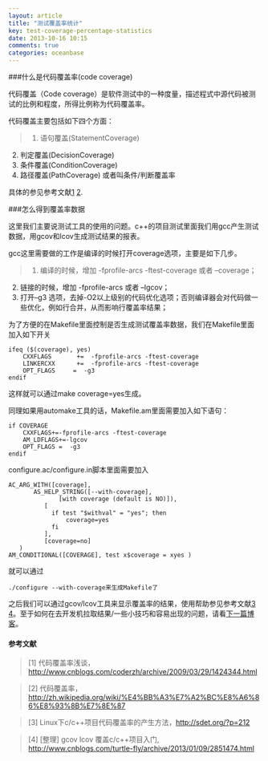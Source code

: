 ```yaml
---
layout: article
title: "测试覆盖率统计"
key: test-coverage-percentage-statistics
date: 2013-10-16 10:15
comments: true
categories: oceanbase
---
```


###什么是代码覆盖率(code coverage)

  代码覆盖（Code coverage）是软件测试中的一种度量，描述程式中源代码被测试的比例和程度，所得比例称为代码覆盖率。

  代码覆盖主要包括如下四个方面：

>1. 语句覆盖(StatementCoverage)
2. 判定覆盖(DecisionCoverage)
3. 条件覆盖(ConditionCoverage)
4. 路径覆盖(PathCoverage) 或者叫条件/判断覆盖率

  具体的参见参考文献[1][] [2][].

###怎么得到覆盖率数据

  这里我们主要说测试工具的使用的问题。c++的项目测试里面我们用gcc产生测试数据，用gcov和lcov生成测试结果的报表。

<!-- more -->

  gcc这里需要做的工作是编译的时候打开coverage选项，主要是如下几步。

>1. 编译的时候，增加 -fprofile-arcs -ftest-coverage 或者 –coverage；
2. 链接的时候，增加 -fprofile-arcs 或者 –lgcov；
3. 打开–g3 选项，去掉-O2以上级别的代码优化选项；否则编译器会对代码做一些优化，例如行合并，从而影响行覆盖率结果；

  为了方便的在Makefile里面控制是否生成测试覆盖率数据，我们在Makefile里面加入如下开关

	ifeq ($(coverage), yes)
		CXXFLAGS       +=  -fprofile-arcs -ftest-coverage
		LINKERCXX      +=  -fprofile-arcs -ftest-coverage
		OPT_FLAGS     =  -g3
	endif

  这样就可以通过make coverage=yes生成。

  同理如果用automake工具的话，Makefile.am里面需要加入如下语句：

	if COVERAGE
		CXXFLAGS+=-fprofile-arcs -ftest-coverage
		AM_LDFLAGS+=-lgcov
		OPT_FLAGS =  -g3
	endif

  configure.ac/configure.in脚本里面需要加入

    AC_ARG_WITH([coverage],
           AS_HELP_STRING([--with-coverage],
		          [with coverage (default is NO)]),
	   		  [
			    if test "$withval" = "yes"; then
			    	coverage=yes
			    fi
			  ],
			  [coverage=no]
	   )
	AM_CONDITIONAL([COVERAGE], test x$coverage = xyes )

  就可以通过

	./configure --with-coverage来生成Makefile了

  之后我们可以通过gcov/lcov工具来显示覆盖率的结果，使用帮助参见参考文献[3][] [4][]。至于如何在去开发机拉取结果/一些小技巧和容易出现的问题，请看[下一篇博客](http://cxh.me/2013/10/16/user-script-to-get-coverage/ "通过脚本统计代码覆盖率")。

[1]: http://www.cnblogs.com/coderzh/archive/2009/03/29/1424344.html "代码覆盖率浅谈"
[2]: http://zh.wikipedia.org/wiki/%E4%BB%A3%E7%A2%BC%E8%A6%86%E8%93%8B%E7%8E%87 "代码覆盖率"
[3]: http://sdet.org/?p=212 "Linux下c/c++项目代码覆盖率的产生方法"
[4]: http://www.cnblogs.com/turtle-fly/archive/2013/01/09/2851474.html "[整理] gcov lcov 覆盖c/c++项目入门"

#### 参考文献

>\[1] 代码覆盖率浅谈，<http://www.cnblogs.com/coderzh/archive/2009/03/29/1424344.html>

>\[2] 代码覆盖率，<http://zh.wikipedia.org/wiki/%E4%BB%A3%E7%A2%BC%E8%A6%86%E8%93%8B%E7%8E%87>

>\[3] Linux下c/c++项目代码覆盖率的产生方法，<http://sdet.org/?p=212>

>\[4] [整理] gcov lcov 覆盖c/c++项目入门, <http://www.cnblogs.com/turtle-fly/archive/2013/01/09/2851474.html>
